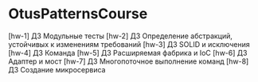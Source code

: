 # OtusPatternsCourse
[hw-1] ДЗ Модульные тесты
[hw-2] ДЗ Определение абстракций, устойчивых к изменениям требований
[hw-3] ДЗ SOLID и исключения
[hw-4] ДЗ Команда
[hw-5] ДЗ Расширяемая фабрика и IoC
[hw-6] ДЗ Адаптер и мост
[hw-7] ДЗ Многопоточное выполнение команд
[hw-8] ДЗ Создание микросервиса
